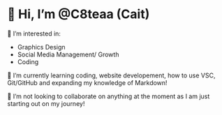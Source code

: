 # 👋 Hi, I’m @C8teaa (Cait)

👀 I’m interested in: 
- Graphics Design
- Social Media Management/ Growth
- Coding

🌱 I’m currently learning coding, website developement, how to use VSC, Git/GitHub and expanding my knowledge of Markdown! 

💞️ I’m not looking to collaborate on anything at the moment as I am just starting out on my journey!


<!---
C8teaa/C8teaa is a ✨ special ✨ repository because its `README.md` (this file) appears on your GitHub profile.
You can click the Preview link to take a look at your changes.
--->

